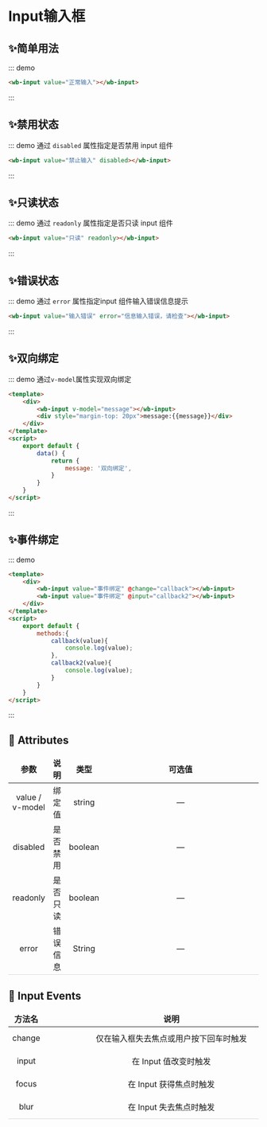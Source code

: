 # Input输入框

## :sparkles:简单用法
::: demo
```html
<wb-input value="正常输入"></wb-input>
```
:::
## :sparkles:禁用状态
::: demo 通过 `disabled` 属性指定是否禁用 input 组件
```html
<wb-input value="禁止输入" disabled></wb-input>
```
:::
## :sparkles:只读状态
::: demo 通过 `readonly` 属性指定是否只读 input 组件
```html
<wb-input value="只读" readonly></wb-input>
```
:::
## :sparkles:错误状态
::: demo 通过 `error` 属性指定input 组件输入错误信息提示 
```html
<wb-input value="输入错误" error="信息输入错误，请检查"></wb-input>
```
:::
## :sparkles:双向绑定
::: demo 通过`v-model`属性实现双向绑定
```html
<template>
    <div>
        <wb-input v-model="message"></wb-input>
        <div style="margin-top: 20px">message:{{message}}</div>
    </div>
</template>
<script>
    export default {
        data() {
            return {
                message: '双向绑定',
            }
        }
    }
</script>
```
:::
## :sparkles:事件绑定
::: demo 
```html
<template>
    <div>
        <wb-input value="事件绑定" @change="callback"></wb-input>
        <wb-input value="事件绑定" @input="callback2"></wb-input>
    </div>
</template>
<script>
    export default {
        methods:{
            callback(value){
                console.log(value);
            },
            callback2(value){
                console.log(value);
            }
        }
    }
</script>
```
:::

## 📌 Attributes
<style>
 td,th{
   border: none!important;
}
tbody{border-bottom: 1px solid #D9D9D9;}
tbody>tr>td:nth-child(4){ min-width: 18.5em}
</style>

| 参数  | 说明         | 类型    | 可选值                      | 默认值 |
| :--: | :--: | :--: | :--: | :--: |
| value / v-model  | 绑定值    | string  |   —  | —      |
| disabled  | 是否禁用         | boolean  | — | false      |
| readonly | 是否只读          | boolean |  —   | false  |
| error | 错误信息          | String |  —   | —  |

## 📌 Input Events

| 方法名  | <div style="width:31em">说明 </div>        | 参数    
| :--: | :--:| :--: 
| change   | 仅在输入框失去焦点或用户按下回车时触发    | (value: string | number)  |
| input  | 	在 Input 值改变时触发         | (value: string | number)  | 
| focus | 在 Input 获得焦点时触发	          |(event: Event) |
| blur | 在 Input 失去焦点时触发          |(event: Event) |